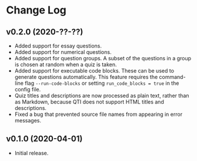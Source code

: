 # Change Log

## v0.2.0 (2020-??-??)

* Added support for essay questions.
* Added support for numerical questions.
* Added support for question groups.  A subset of the questions in a group is
  chosen at random when a quiz is taken.
* Added support for executable code blocks.  These can be used to generate
  questions automatically.  This feature requires the command-line flag
  `--run-code-blocks` or setting `run_code_blocks = true` in the config
  file.
* Quiz titles and descriptions are now processed as plain text, rather than as
  Markdown, because QTI does not support HTML titles and descriptions.
* Fixed a bug that prevented source file names from appearing in error
  messages.

## v0.1.0 (2020-04-01)

* Initial release.

